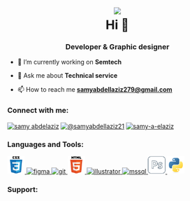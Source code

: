 <h1 align="center"><img src="https://th.bing.com/th/id/R.81178b47a8598f0c81c4799f2cdd4057?rik=5cuVK%2bfI%2bsPqqw&pid=ImgRaw&r=0"><br>Hi 👋</h1>
<h3 align="center">Developer & Graphic designer</h3>

- 🔭 I’m currently working on **Semtech**
<!--<a href="https://www.facebook.com/profile.php?id=61550635381321" ><img align="right" src="https://scontent.fcai19-8.fna.fbcdn.net/v/t39.30808-6/370937738_1014280646274099_7679573088516519409_n.jpg?_nc_cat=110&ccb=1-7&_nc_sid=a2f6c7&_nc_ohc=ED8up1eS3-oAX8MZBhX&_nc_ht=scontent.fcai19-8.fna&oh=00_AfB1hRgHgyPL3O5qj_r27wZGN9fInOUrZHXLTrURLwgKdw&oe=64FE1AD8" alt="Semtech-picture" width="100" height="100" title="Semtech-logo"></a>-->

- 💬 Ask me about **Technical service**

- 📫 How to reach me **samyabdellaziz279@gmail.com**

<h3 align="left">Connect with me:</h3>
<p align="left">
<a href="https://linkedin.com/in/samy abdelaziz" target="blank"><img align="center" src="https://raw.githubusercontent.com/rahuldkjain/github-profile-readme-generator/master/src/images/icons/Social/linked-in-alt.svg" alt="samy abdelaziz" height="30" width="40" /></a>
<a href="https://www.hackerrank.com/@samyabdellaziz21" target="blank"><img align="center" src="https://raw.githubusercontent.com/rahuldkjain/github-profile-readme-generator/master/src/images/icons/Social/hackerrank.svg" alt="@samyabdellaziz21" height="30" width="40" /></a>
<a href="https://www.leetcode.com/samy-a-elaziz" target="blank"><img align="center" src="https://raw.githubusercontent.com/rahuldkjain/github-profile-readme-generator/master/src/images/icons/Social/leet-code.svg" alt="samy-a-elaziz" height="30" width="40" /></a>
</p>

<h3 align="left">Languages and Tools:</h3>
<p align="left"> <a href="https://www.w3schools.com/css/" target="_blank" rel="noreferrer"> <img src="https://raw.githubusercontent.com/devicons/devicon/master/icons/css3/css3-original-wordmark.svg" alt="css3" width="40" height="40"/> </a> <a href="https://www.figma.com/" target="_blank" rel="noreferrer"> <img src="https://www.vectorlogo.zone/logos/figma/figma-icon.svg" alt="figma" width="40" height="40"/> </a> <a href="https://git-scm.com/" target="_blank" rel="noreferrer"> <img src="https://www.vectorlogo.zone/logos/git-scm/git-scm-icon.svg" alt="git" width="40" height="40"/> </a> <a href="https://www.w3.org/html/" target="_blank" rel="noreferrer"> <img src="https://raw.githubusercontent.com/devicons/devicon/master/icons/html5/html5-original-wordmark.svg" alt="html5" width="40" height="40"/> </a> <a href="https://www.adobe.com/in/products/illustrator.html" target="_blank" rel="noreferrer"> <img src="https://www.vectorlogo.zone/logos/adobe_illustrator/adobe_illustrator-icon.svg" alt="illustrator" width="40" height="40"/> </a> <a href="https://www.microsoft.com/en-us/sql-server" target="_blank" rel="noreferrer"> <img src="https://www.svgrepo.com/show/303229/microsoft-sql-server-logo.svg" alt="mssql" width="40" height="40"/> </a> <a href="https://www.photoshop.com/en" target="_blank" rel="noreferrer"> <img src="https://raw.githubusercontent.com/devicons/devicon/master/icons/photoshop/photoshop-line.svg" alt="photoshop" width="40" height="40"/> </a> <a href="https://www.python.org" target="_blank" rel="noreferrer"> <img src="https://raw.githubusercontent.com/devicons/devicon/master/icons/python/python-original.svg" alt="python" width="40" height="40"/> </a> </p>

<h3 align="left">Support:</h3>
<!-- <p><a href="https://www.facebook.com/DunkinDonuts/?brand_redir=887405291339010"> <img align="left" src="https://scontent.fcai19-8.fna.fbcdn.net/v/t39.30808-6/376490340_883176796658759_6624744816582508298_n.jpg?_nc_cat=105&ccb=1-7&_nc_sid=52f669&_nc_ohc=wl42deEDm0oAX_gKBPb&_nc_ht=scontent.fcai19-8.fna&oh=00_AfDfBziLUq3z5VWc7YPwDppYoXY11pQK1ep7Rnf1XA46EQ&oe=64FEA708" height="150" width="300" alt="buy me a Donuts" /></a></p> -->
